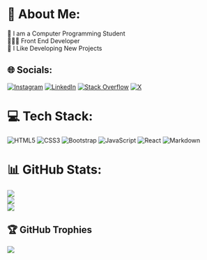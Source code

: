 
# 💫 About Me:
📝 I am a Computer Programming Student<br>🧑🏻‍💻 Front End Developer<br>📁 I Like Developing New Projects


## 🌐 Socials:
[![Instagram](https://img.shields.io/badge/Instagram-%23E4405F.svg?logo=Instagram&logoColor=white)](https://instagram.com/https://www.instagram.com/omer_k.16) [![LinkedIn](https://img.shields.io/badge/LinkedIn-%230077B5.svg?logo=linkedin&logoColor=white)](https://linkedin.com/in/https://www.linkedin.com/in/omer-kurnaz-/) [![Stack Overflow](https://img.shields.io/badge/-Stackoverflow-FE7A16?logo=stack-overflow&logoColor=white)](https://stackoverflow.com/users/https://stackoverflow.com/users/23186935/%c3%96mer) [![X](https://img.shields.io/badge/X-black.svg?logo=X&logoColor=white)](https://x.com/https://x.com/MER1047354) 

# 💻 Tech Stack:
![HTML5](https://img.shields.io/badge/html5-%23E34F26.svg?style=for-the-badge&logo=html5&logoColor=white) ![CSS3](https://img.shields.io/badge/css3-%231572B6.svg?style=for-the-badge&logo=css3&logoColor=white) ![Bootstrap](https://img.shields.io/badge/bootstrap-%238511FA.svg?style=for-the-badge&logo=bootstrap&logoColor=white) ![JavaScript](https://img.shields.io/badge/javascript-%23323330.svg?style=for-the-badge&logo=javascript&logoColor=%23F7DF1E) ![React](https://img.shields.io/badge/react-%2320232a.svg?style=for-the-badge&logo=react&logoColor=%2361DAFB) ![Markdown](https://img.shields.io/badge/markdown-%23000000.svg?style=for-the-badge&logo=markdown&logoColor=white)
# 📊 GitHub Stats:
![](https://github-readme-stats.vercel.app/api?username=Omer1640&theme=neon&hide_border=false&include_all_commits=false&count_private=false)<br/>
![](https://github-readme-streak-stats.herokuapp.com/?user=Omer1640&theme=neon&hide_border=false)<br/>
![](https://github-readme-stats.vercel.app/api/top-langs/?username=Omer1640&theme=neon&hide_border=false&include_all_commits=false&count_private=false&layout=compact)

## 🏆 GitHub Trophies
![](https://github-profile-trophy.vercel.app/?username=Omer1640&theme=radical&no-frame=false&no-bg=true&margin-w=4)



<!-- Proudly created with GPRM ( https://gprm.itsvg.in ) -->
